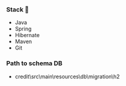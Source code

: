 
### Stack :rocket:
- Java
- Spring
- Hibernate
- Maven
- Git

### Path to schema DB
 - credit\src\main\resources\db\migration\h2